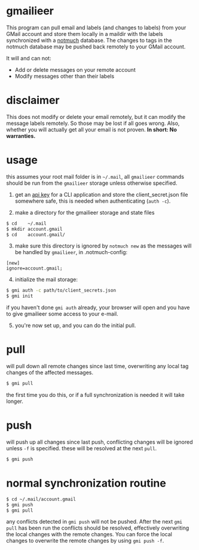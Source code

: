 # gmailieer

This program can pull email and labels (and changes to labels) from your GMail
account and store them locally in a maildir with the labels synchronized with a
[notmuch](https://notmuchmail.org/) database. The changes to tags in the
notmuch database may be pushed back remotely to your GMail account.

It will and can not:
* Add or delete messages on your remote account
* Modify messages other than their labels

# disclaimer

This does not modify or delete your email remotely, but it can modify the
message labels remotely. So those may be lost if all goes wrong. Also, whether
you will actually get all your email is not proven. **In short: No
warranties.**

# usage

this assumes your root mail folder is in `~/.mail`, all `gmailieer` commands
should be run from the `gmailieer` storage unless otherwise specified.

1. get an [api key](https://console.developers.google.com/flows/enableapi?apiid=gmail) for a CLI application and store the client_secret.json file
   somewhere safe, this is needed when authenticating (`auth -c`).

2. make a directory for the gmailieer storage and state files

```sh
$ cd    ~/.mail
$ mkdir account.gmail
$ cd    account.gmail/
```

3. make sure this directory is ignored by `notmuch new` as the messages will be
   handled by `gmailieer`, in .notmuch-config:

```
[new]
ignore=account.gmail;
```

4. initialize the mail storage:

```sh
$ gmi auth -c path/to/client_secrets.json
$ gmi init
```

if you haven't done `gmi auth` already, your browser will open and you have to
give gmailieer some access to your e-mail.

5. you're now set up, and you can do the initial pull.

# pull

will pull down all remote changes since last time, overwriting any local tag
changes of the affected messages.

```sh
$ gmi pull
```

the first time you do this, or if a full synchronization is needed it will take longer.

# push

will push up all changes since last push, conflicting changes will be ignored unless `-f` is specified. these will be resolved at the next `pull`.

```sh
$ gmi push
```

# normal synchronization routine

```sh
$ cd ~/.mail/account.gmail
$ gmi push
$ gmi pull
```

any conflicts detected in `gmi push` will not be pushed. After the next `gmi
pull` has been run the conflicts should be resolved, effectively overwriting
the local changes with the remote changes. You can force the local changes to
overwrite the remote changes by using `gmi push -f`.

